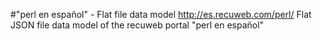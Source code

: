 #"perl en español" - Flat file data model
http://es.recuweb.com/perl/
Flat JSON file data model of the recuweb portal "perl en español"
